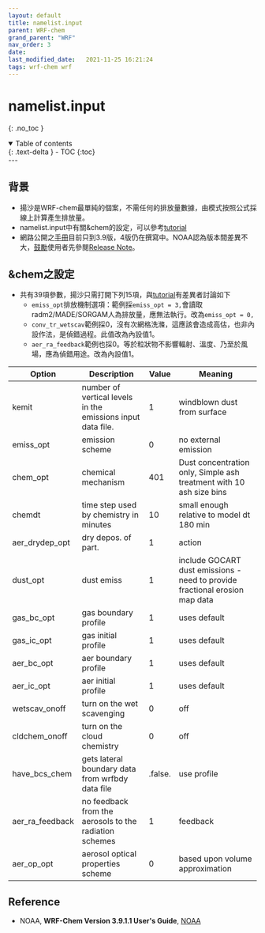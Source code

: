 ```yaml
---
layout: default
title: namelist.input
parent: WRF-chem
grand_parent: "WRF"
nav_order: 3
date:               
last_modified_date:   2021-11-25 16:21:24
tags: wrf-chem wrf
---
```


# namelist.input 

{: .no_toc }

<details open markdown="block">
  <summary>
    Table of contents
  </summary>
  {: .text-delta }
- TOC
{:toc}
</details>
---

## 背景
- 揚沙是WRF-chem最單純的個案，不需任何的排放量數據，由模式按照公式採線上計算產生排放量。
- namelist.input中有關&chem的設定，可以參考[tutorial](https://ruc.noaa.gov/wrf/wrf-chem/tutorialexercises/exe001/namelist.input)
- 網路公開之[手冊](https://ruc.noaa.gov/wrf/wrf-chem/Users_guide.pdf)目前只到3.9版，4版仍在撰寫中。NOAA認為版本間差異不大，[鼓勵]((https://forum.mmm.ucar.edu/phpBB3/viewtopic.php?t=9507))使用者先參閱[Release Note](https://github.com/wrf-model/WRF/releases)。

## &chem之設定
- 共有39項參數，揚沙只需打開下列15項，與[tutorial]()有差異者討論如下
  - `emiss_opt`排放機制選項：範例採`emiss_opt = 3,`會讀取radm2/MADE/SORGAM人為排放量，應無法執行。改為`emiss_opt = 0,`
  - `conv_tr_wetscav`範例採0，沒有次網格洗滌，這應該會造成高估，也非內設作法，是偵錯過程。此值改為內設值1。
  - `aer_ra_feedback`範例也採0。等於粒狀物不影響輻射、溫度、乃至於風場，應為偵錯用途。改為內設值1。

|Option|Description|Value|Meaning|
| ---- | ---- | ---- | ---- |
| kemit |number of vertical levels in the emissions input data file. | 1 | windblown dust from surface |
| emiss_opt |emission scheme| 0 |no external emission|
| chem_opt |chemical mechanism | 401 |Dust concentration only, Simple ash treatment with 10 ash size bins|
| chemdt |time step used by chemistry in minutes| 10 |small enough relative to model dt 180 min|
| aer_drydep_opt | dry depos. of part.| 1 |action|
| dust_opt |dust emiss | 1 |include GOCART dust emissions - need to provide fractional erosion map data|
| gas_bc_opt |gas boundary profile | 1 |uses default|
| gas_ic_opt |gas initial profile | 1 |uses default|
| aer_bc_opt |aer boundary profile | 1 |uses default|
| aer_ic_opt |aer initial profile | 1 |uses default|
| wetscav_onoff |turn on the wet scavenging | 0 | off |
| cldchem_onoff |turn on the cloud chemistry  | 0 | off |
| have_bcs_chem |gets lateral boundary data from wrfbdy data file| .false. |use profile|
| aer_ra_feedback |no feedback from the aerosols to the radiation schemes| 1 | feedback |
| aer_op_opt |aerosol optical properties scheme | 0 |based upon volume approximation |

## Reference
- NOAA, **WRF-Chem Version 3.9.1.1 User's Guide**, [NOAA](https://ruc.noaa.gov/wrf/wrf-chem/Users_guide.pdf)